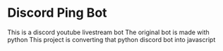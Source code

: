 # Discord Ping Bot
This is a discord youtube livestream bot
The original bot is made with python
This project is converting that python discord bot into javascript

